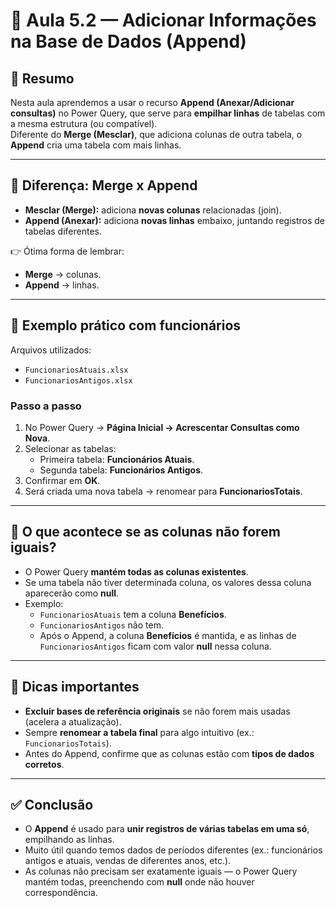 # 📘 Aula 5.2 — Adicionar Informações na Base de Dados (Append)

## 📑 Resumo
Nesta aula aprendemos a usar o recurso **Append (Anexar/Adicionar consultas)** no Power Query, que serve para **empilhar linhas** de tabelas com a mesma estrutura (ou compatível).  
Diferente do **Merge (Mesclar)**, que adiciona colunas de outra tabela, o **Append** cria uma tabela com mais linhas.

---

## 🔹 Diferença: Merge x Append
- **Mesclar (Merge):** adiciona **novas colunas** relacionadas (join).  
- **Append (Anexar):** adiciona **novas linhas** embaixo, juntando registros de tabelas diferentes.  

👉 Ótima forma de lembrar:  
- **Merge** → colunas.  
- **Append** → linhas.  

---

## 🔹 Exemplo prático com funcionários
Arquivos utilizados:  
- `FuncionariosAtuais.xlsx`  
- `FuncionariosAntigos.xlsx`

### Passo a passo
1. No Power Query → **Página Inicial → Acrescentar Consultas como Nova**.  
2. Selecionar as tabelas:
   - Primeira tabela: **Funcionários Atuais**.  
   - Segunda tabela: **Funcionários Antigos**.  
3. Confirmar em **OK**.  
4. Será criada uma nova tabela → renomear para **FuncionariosTotais**.  

---

## 🔹 O que acontece se as colunas não forem iguais?
- O Power Query **mantém todas as colunas existentes**.  
- Se uma tabela não tiver determinada coluna, os valores dessa coluna aparecerão como **null**.  
- Exemplo:  
  - `FuncionariosAtuais` tem a coluna **Benefícios**.  
  - `FuncionariosAntigos` não tem.  
  - Após o Append, a coluna **Benefícios** é mantida, e as linhas de `FuncionariosAntigos` ficam com valor **null** nessa coluna.

---

## 🔹 Dicas importantes
- **Excluir bases de referência originais** se não forem mais usadas (acelera a atualização).  
- Sempre **renomear a tabela final** para algo intuitivo (ex.: `FuncionariosTotais`).  
- Antes do Append, confirme que as colunas estão com **tipos de dados corretos**.  

---

## ✅ Conclusão
- O **Append** é usado para **unir registros de várias tabelas em uma só**, empilhando as linhas.  
- Muito útil quando temos dados de períodos diferentes (ex.: funcionários antigos e atuais, vendas de diferentes anos, etc.).  
- As colunas não precisam ser exatamente iguais — o Power Query mantém todas, preenchendo com **null** onde não houver correspondência.
